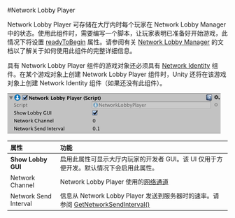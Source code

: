 #Network Lobby Player

Network Lobby Player 可存储在大厅内时每个玩家在 Network Lobby Manager 中的状态。使用此组件时，需要编写一个脚本，让玩家表明已准备好开始游戏，此情况下将设置 [readyToBegin](../ScriptReference/Networking.NetworkLobbyPlayer-readyToBegin.html) 属性。请参阅有关 [Network Lobby Manager](class-NetworkLobbyManager.html) 的文档以了解关于如何使用此组件的完整详细信息。

具有 Network Lobby Player 组件的游戏对象还必须具有 [Network Identity](class-NetworkIdentity.html) 组件。在某个游戏对象上创建 Network Lobby Player 组件时，Unity 还将在该游戏对象上创建 Network Identity 组件（如果还没有此组件）。

![Network Lobby Player 组件](../uploads/Main/NetworkLobbyPlayer.png)

|**属性**|**功能**|
|:---|:---|
|**Show Lobby GUI**|启用此属性可显示大厅内玩家的开发者 GUI。该 UI 仅用于方便开发。默认情况下会启用此属性。|
|Network Channel|Network Lobby Player 使用的[网络通道](../ScriptReference/Networking.Channels.html)|
|Network Send Interval|信息从 Network Lobby Player 发送到服务器时的速率。请参阅 [GetNetworkSendInterval()](../ScriptReference/Networking.NetworkBehaviour.GetNetworkSendInterval.html)|

